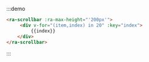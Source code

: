 
:::demo 

```html
<ra-scrollbar :ra-max-height="'200px'">
     <div v-for="(item,index) in 20" :key="index">
         {{index}}
    </div>
</ra-scrollbar>
```

:::

